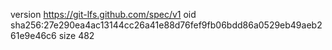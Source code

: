 version https://git-lfs.github.com/spec/v1
oid sha256:27e290ea4ac13144cc26a41e88d76fef9fb06bdd86a0529eb49aeb261e9e46c6
size 482
